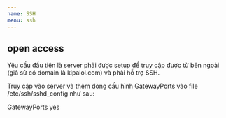 ```yaml
---
name: SSH
menu: ssh
---
```


## open access 

Yêu cầu đầu tiên là server phải được setup để truy cập được từ bên ngoài (giả sử có domain là kipalol.com) và phải hỗ trợ SSH.

Truy cập vào server và thêm dòng cấu hình GatewayPorts vào file /etc/ssh/sshd_config như sau:

GatewayPorts yes